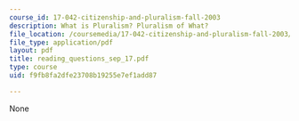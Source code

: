 ```yaml
---
course_id: 17-042-citizenship-and-pluralism-fall-2003
description: What is Pluralism? Pluralism of What?
file_location: /coursemedia/17-042-citizenship-and-pluralism-fall-2003/f9fb8fa2dfe23708b19255e7ef1add87_reading_questions_sep_17.pdf
file_type: application/pdf
layout: pdf
title: reading_questions_sep_17.pdf
type: course
uid: f9fb8fa2dfe23708b19255e7ef1add87

---
```

None
